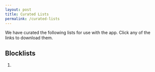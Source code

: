 ```yaml
---
layout: post
title: Curated Lists
permalink: /curated-lists
---
```

We have curated the following lists for use with the app. Click any of the links to download them.

## Blocklists
1. <a href="../assets/lists">